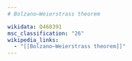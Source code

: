 ```yaml
---
# Bolzano–Weierstrass theorem

wikidata: Q468391
msc_classification: "26"
wikipedia_links:
  - "[[Bolzano–Weierstrass theorem]]"
---
```

